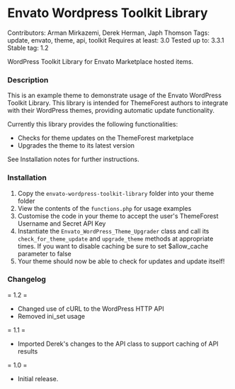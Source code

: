 # Envato Wordpress Toolkit Library
Contributors: Arman Mirkazemi, Derek Herman, Japh Thomson
Tags: update, envato, theme, api, toolkit
Requires at least: 3.0
Tested up to: 3.3.1
Stable tag: 1.2

WordPress Toolkit Library for Envato Marketplace hosted items.

### Description

This is an example theme to demonstrate usage of the Envato WordPress Toolkit Library. This library is intended for ThemeForest authors to integrate with their WordPress themes, providing automatic update functionality.

Currently this library provides the following functionalities:

* Checks for theme updates on the ThemeForest marketplace
* Upgrades the theme to its latest version

See Installation notes for further instructions.

### Installation

1. Copy the `envato-wordpress-toolkit-library` folder into your theme folder
2. View the contents of the `functions.php` for usage examples
3. Customise the code in your theme to accept the user's ThemeForest Username and Secret API Key
4. Instantiate the `Envato_WordPress_Theme_Upgrader` class and call its `check_for_theme_update` and `upgrade_theme` methods at appropriate times. If you want to disable caching be sure to set $allow_cache parameter to false
5. Your theme should now be able to check for updates and update itself!

### Changelog

= 1.2 =
* Changed use of cURL to the WordPress HTTP API
* Removed ini_set usage

= 1.1 =
* Imported Derek's changes to the API class to support caching of API results

= 1.0 =
* Initial release.
